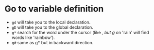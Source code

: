 # Go to variable definition

* `gd` will take you to the local declaration.
* `gD` will take you to the global declaration.
* `g*` search for the word under the cursor (like *, but g* on 'rain' will find words like 'rainbow').
* `g#` same as g* but in backward direction.

